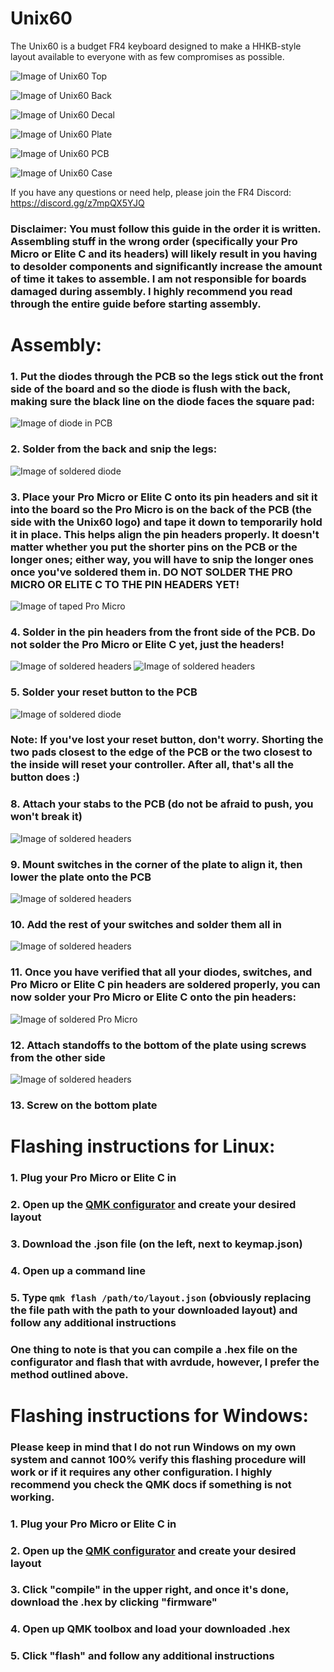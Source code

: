 # Unix60
The Unix60 is a budget FR4 keyboard designed to make a HHKB-style layout available to everyone with as few compromises as possible.


![Image of Unix60 Top](Pictures/Top.JPG)

![Image of Unix60 Back](Pictures/Back.JPG)

![Image of Unix60 Decal](Pictures/Decal.JPG)

![Image of Unix60 Plate](Pictures/Plate.JPG)

![Image of Unix60 PCB](Pictures/PCB.JPG)

![Image of Unix60 Case](Pictures/Case.JPG)

If you have any questions or need help, please join the FR4 Discord: https://discord.gg/z7mpQX5YJQ

### Disclaimer: You must follow this guide in the order it is written. Assembling stuff in the wrong order (specifically your Pro Micro or Elite C and its headers) will likely result in you having to desolder components and significantly increase the amount of time it takes to assemble. I am not responsible for boards damaged during assembly. I highly recommend you read through the entire guide before starting assembly.

# Assembly:

### 1. Put the diodes through the PCB so the legs stick out the front side of the board and so the diode is flush with the back, making sure the black line on the diode faces the square pad:
![Image of diode in PCB](Pictures/1.jpg)
### 2. Solder from the back and snip the legs:
![Image of soldered diode](Pictures/2.jpg)
### 3. Place your Pro Micro or Elite C onto its pin headers and sit it into the board so the Pro Micro is on the back of the PCB (the side with the Unix60 logo) and tape it down to temporarily hold it in place. This helps align the pin headers properly. It doesn't matter whether you put the shorter pins on the PCB or the longer ones; either way, you will have to snip the longer ones once you've soldered them in. **DO NOT SOLDER THE PRO MICRO OR ELITE C TO THE PIN HEADERS YET!**
![Image of taped Pro Micro](Pictures/3.jpg)
### 4. Solder in the pin headers from the front side of the PCB. **Do not solder the Pro Micro or Elite C yet, just the headers!**
![Image of soldered headers](Pictures/4.jpg)
![Image of soldered headers](Pictures/5.jpg)
### 5. Solder your reset button to the PCB 
![Image of soldered diode](Pictures/6.jpg)
### Note: If you've lost your reset button, don't worry. Shorting the two pads closest to the edge of the PCB or the two closest to the inside will reset your controller. After all, that's all the button does :)
### 8. Attach your stabs to the PCB (do not be afraid to push, you won't break it)
![Image of soldered headers](Pictures/7.jpg)
### 9. Mount switches in the corner of the plate to align it, then lower the plate onto the PCB
![Image of soldered headers](Pictures/9.jpg)
### 10. Add the rest of your switches and solder them all in
![Image of soldered headers](Pictures/10.jpg)
### 11. Once you have verified that all your diodes, switches, and Pro Micro or Elite C pin headers are soldered properly, you can now solder your Pro Micro or Elite C onto the pin headers:
![Image of soldered Pro Micro](Pictures/11.jpg)
### 12. Attach standoffs to the bottom of the plate using screws from the other side
![Image of soldered headers](Pictures/12.jpg)
### 13. Screw on the bottom plate
# Flashing instructions for Linux:
### 1. Plug your Pro Micro or Elite C in
### 2. Open up the [QMK configurator](https://config.qmk.fm/#/fr4/unix60/LAYOUT_all) and create your desired layout
### 3. Download the .json file (on the left, next to keymap.json)
### 4. Open up a command line
### 5. Type ```qmk flash /path/to/layout.json``` (obviously replacing the file path with the path to your downloaded layout) and follow any additional instructions
### One thing to note is that you can compile a .hex file on the configurator and flash that with avrdude, however, I prefer the method outlined above.
# Flashing instructions for Windows:
### Please keep in mind that I do not run Windows on my own system and cannot 100% verify this flashing procedure will work or if it requires any other configuration. I highly recommend you check the QMK docs if something is not working. 
### 1. Plug your Pro Micro or Elite C in
### 2. Open up the [QMK configurator](https://config.qmk.fm/#/fr4/unix60/LAYOUT_all) and create your desired layout
### 3. Click "compile" in the upper right, and once it's done, download the .hex by clicking "firmware"
### 4. Open up QMK toolbox and load your downloaded .hex
### 5. Click "flash" and follow any additional instructions

